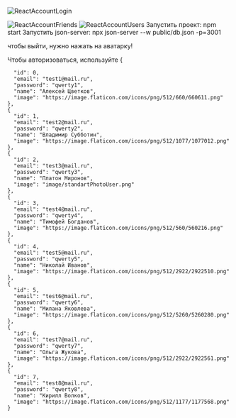 ![ReactAccountLogin](https://user-images.githubusercontent.com/74454444/128164999-33cc26de-e42f-4e7d-877e-06571b633fe2.png)

![ReactAccountFriends](https://user-images.githubusercontent.com/74454444/128164411-79243a1a-30a5-4851-9228-7b6bf236af19.png)
![ReactAccountUsers](https://user-images.githubusercontent.com/74454444/128164417-7b3c9712-343f-43c4-a6d8-1a46ce70492e.png)
Запустить проект: npm start 
Запустить json-server: npx json-server --w public/db.json -p=3001

чтобы выйти, нужно нажать на аватарку!

Чтобы авторизоваться, используйте 
{

      "id": 0,
      "email": "test1@mail.ru",
      "password": "qwerty1",
      "name": "Алексей Цветков",
      "image": "https://image.flaticon.com/icons/png/512/660/660611.png"
    },
    {
      "id": 1,
      "email": "test2@mail.ru",
      "password": "qwerty2",
      "name": "Владимир Субботин",
      "image": "https://image.flaticon.com/icons/png/512/1077/1077012.png"
    },
    {
      "id": 2,
      "email": "test3@mail.ru",
      "password": "qwerty3",
      "name": "Платон Миронов",
      "image": "image/standartPhotoUser.png"
    },
    {
      "id": 3,
      "email": "test4@mail.ru",
      "password": "qwerty4",
      "name": "Тимофей Богданов",
      "image": "https://image.flaticon.com/icons/png/512/560/560216.png"
    },
    {
      "id": 4,
      "email": "test5@mail.ru",
      "password": "qwerty5",
      "name": "Николай Иванов",
      "image": "https://image.flaticon.com/icons/png/512/2922/2922510.png"
    },
    {
      "id": 5,
      "email": "test6@mail.ru",
      "password": "qwerty6",
      "name": "Милана Яковлева",
      "image": "https://image.flaticon.com/icons/png/512/5260/5260280.png"
    },
    {
      "id": 6,
      "email": "test7@mail.ru",
      "password": "qwerty7",
      "name": "Ольга Жукова",
      "image": "https://image.flaticon.com/icons/png/512/2922/2922561.png"
    },
    {
      "id": 7,
      "email": "test8@mail.ru",
      "password": "qwerty8",
      "name": "Кирилл Волков",
      "image": "https://image.flaticon.com/icons/png/512/1177/1177568.png"
    }
